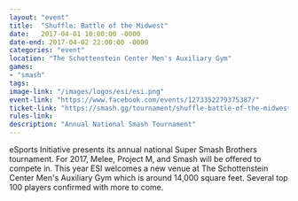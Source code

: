 ```yaml
---
layout: "event"
title:  "Shuffle: Battle of the Midwest"
date:   2017-04-01 10:00:00 -0000
date-end: 2017-04-02 22:00:00 -0000
categories: "event"
location: "The Schottenstein Center Men's Auxiliary Gym"
games:
- "smash"
tags:
image-link: "/images/logos/esi/esi.png"
event-link: "https://www.facebook.com/events/1273352279375387/"
ticket-link: "https://smash.gg/tournament/shuffle-battle-of-the-midwest"
rules-link: 
description: "Annual National Smash Tournament"
---
```


eSports Initiative presents its annual national Super Smash Brothers tournament.  For 2017, Melee, Project M, and Smash will be offered to compete in.  This year ESI welcomes a new venue at The Schottenstein Center Men's Auxiliary Gym which is around 14,000 square feet.  Several top 100 players confirmed with more to come.  
